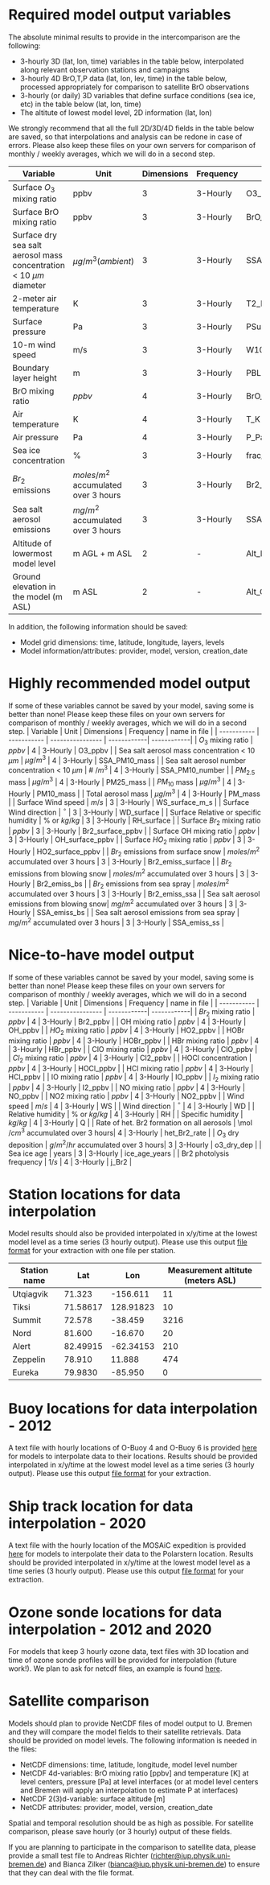 # Required model output variables
The absolute minimal results to provide in the intercomparison are the following:
- 3-hourly 3D (lat, lon, time) variables in the table below, interpolated along relevant observation stations and campaigns
- 3-hourly 4D BrO,T,P data (lat, lon, lev, time) in the table below, processed appropriately for comparison to satellite BrO observations
- 3-hourly (or daily) 3D variables that define surface conditions (sea ice, etc) in the table below (lat, lon, time)
- The altitute of lowest model level, 2D information (lat, lon) 

We strongly recommend that all the full 2D/3D/4D fields in the table below are saved, so that interpolations and analysis can be redone in case of errors.  Please also keep these files on your own servers for comparison of monthly / weekly averages, which we will do in a second step.

| Variable      | Unit | Dimensions | Frequency | name in file |
| ----------- | ----------- | ---------------- | ------------| ------------|
| Surface $O_3$ mixing ratio | ppbv | 3 | 3-Hourly | O3_surface_ppbv |
| Surface BrO mixing ratio | ppbv | 3 | 3-Hourly | BrO_surface_ppbv |
| Surface dry sea salt aerosol mass concentration < 10 ${\mu}m$ diameter | $\mu g/m^{3} (ambient)$ | 3 | 3-Hourly | SSA_surface_PM10_mass |
| 2-meter air temperature | K | 3 | 3-Hourly | T2_K |
| Surface pressure | Pa | 3 | 3-Hourly | PSurf_Pa |
| 10-m wind speed | m/s | 3 | 3-Hourly | W10_m_s |
| Boundary layer height | m | 3 | 3-Hourly | PBLH_m |
| BrO mixing ratio  | $ppbv$ | 4 | 3-Hourly | BrO_ppbv |
| Air temperature | K | 4 | 3-Hourly | T_K |
| Air pressure  | Pa | 4 | 3-Hourly | P_Pa |
| Sea ice concentration | \% | 3 | 3-Hourly | frac_sea_ice |
| $Br_2$ emissions| $moles/m^{2}$ accumulated over 3 hours | 3 | 3-Hourly | Br2_emiss_mol_m2 |
| Sea salt aerosol emissions| ${mg/m^{2}}$ accumulated over 3 hours | 3 | 3-Hourly | SSA_emiss_mg_m2 |
| Altitude of lowermost model level | m AGL + m ASL| 2 | - | Alt_lev0_m |
| Ground elevation in the model (m ASL)  | m ASL  | 2 | - | Alt_GL_m |


In addition, the following information should be saved:
- Model grid dimensions: time, latitude, longitude, layers, levels
- Model information/attributes: provider, model, version, creation_date

# Highly recommended model output
If some of these variables cannot be saved by your model, saving some is better than none! Please keep these files on your own servers for comparison of monthly / weekly averages, which we will do in a second step.
| Variable      | Unit | Dimensions | Frequency | name in file |
| ----------- | ----------- | ---------------- | ------------| ------------|
| $O_3$ mixing ratio | $ppbv$ | 4 | 3-Hourly | O3_ppbv |
| Sea salt aerosol mass concentration < 10 ${\mu}m$ | $\mu g/m^{3}$ | 4 | 3-Hourly | SSA_PM10_mass |
| Sea salt aerosol number concentration < 10 ${\mu}m$ | \# $/m^{3}$ | 4 | 3-Hourly | SSA_PM10_number |
| $PM_{2.5}$ mass  | ${\mu}g/m^{3}$ | 4 | 3-Hourly | PM25_mass |
| $PM_{10}$  mass | ${\mu}g/m^{3}$ | 4 | 3-Hourly | PM10_mass |
| Total aerosol mass | ${\mu}g/m^{3}$ | 4 | 3-Hourly | PM_mass |
| Surface Wind speed | $m/s$ | 3 | 3-Hourly | WS_surface_m_s |
| Surface Wind direction | $^\circ$ | 3 | 3-Hourly | WD_surface |
| Surface Relative or specific humidity | \% or $kg/kg$ | 3 | 3-Hourly | RH_surface |
| Surface $Br_2$ mixing ratio | $ppbv$ | 3 | 3-Hourly | Br2_surface_ppbv |
| Surface OH mixing ratio | $ppbv$ | 3 | 3-Hourly | OH_surface_ppbv |
| Surface $HO_2$ mixing ratio | $ppbv$ | 3 | 3-Hourly | HO2_surface_ppbv |
| $Br_2$ emissions from surface snow | $moles/m^{2}$ accumulated over 3 hours | 3 | 3-Hourly | Br2_emiss_surface |
| $Br_2$ emissions from blowing snow | $moles/m^{2}$ accumulated over 3 hours | 3 | 3-Hourly | Br2_emiss_bs |
| $Br_2$ emissions from sea spray | $moles/m^{2}$ accumulated over 3 hours | 3 | 3-Hourly | Br2_emiss_ssa |
| Sea salt aerosol emissions from blowing snow| $mg/m^{2}$ accumulated over 3 hours | 3 | 3-Hourly | SSA_emiss_bs |
| Sea salt aerosol emissions from sea spray | $mg/m^{2}$ accumulated over 3 hours | 3 | 3-Hourly | SSA_emiss_ss |

# Nice-to-have model output
If some of these variables cannot be saved by your model, saving some is better than none! Please keep these files on your own servers for comparison of monthly / weekly averages, which we will do in a second step.
| Variable      | Unit | Dimensions | Frequency | name in file |
| ----------- | ----------- | ---------------- | ------------| ------------|
| $Br_2$ mixing ratio | $ppbv$ | 4 | 3-Hourly | Br2_ppbv |
| OH mixing ratio | $ppbv$ | 4 | 3-Hourly | OH_ppbv |
| $HO_2$ mixing ratio | $ppbv$ | 4 | 3-Hourly | HO2_ppbv |
| HOBr mixing ratio | $ppbv$ | 4 | 3-Hourly | HOBr_ppbv |
| HBr mixing ratio | $ppbv$ | 4 | 3-Hourly | HBr_ppbv |
| ClO mixing ratio | $ppbv$ | 4 | 3-Hourly | ClO_ppbv |
| $Cl_2$ mixing ratio | $ppbv$ | 4 | 3-Hourly | Cl2_ppbv |
| HOCl concentration | $ppbv$ | 4 | 3-Hourly | HOCl_ppbv |
| HCl mixing ratio | $ppbv$ | 4 | 3-Hourly | HCl_ppbv |
| IO mixing ratio | $ppbv$ | 4 | 3-Hourly | IO_ppbv |
| $I_2$ mixing ratio | $ppbv$ | 4 | 3-Hourly | I2_ppbv |
| NO mixing ratio | $ppbv$ | 4 | 3-Hourly | NO_ppbv |
| NO2 mixing ratio | $ppbv$ | 4 | 3-Hourly | NO2_ppbv |
| Wind speed | $m/s$ | 4 | 3-Hourly | WS |
| Wind direction | $^\circ$ | 4 | 3-Hourly | WD |
| Relative humidity | \% or $kg/kg$ | 4 | 3-Hourly | RH |
| Specific humidity | $kg/kg$ | 4 | 3-Hourly | Q |
| Rate of het. Br2 formation on all aerosols | \mol $/cm^{3}$ accumulated over 3 hours| 4 | 3-Hourly | het_Br2_rate |
| $O_3$ dry deposition | $g/m^{2}/hr$ accumulated over 3 hours| 3 | 3-Hourly | o3_dry_dep |
| Sea ice age | years | 3 | 3-Hourly | ice_age_years |
| Br2 photolysis frequency | $1/s$  | 4 | 3-Hourly | j_Br2 |



# Station locations for data interpolation
Model results should also be provided  interpolated in x/y/time at the lowest model level as a time series (3 hourly output). Please use this output [file format](example_surface_output_txt_file.txt) for your extraction with one file per station.

| Station name      | Lat | Lon | Measurement altitute (meters ASL) |
| ----------- | ----------- | ---------------- | ---------  |
|Utqiagvik    | 71.323 |  -156.611 | 11 |
|Tiksi  | 71.58617 | 128.91823 | 10 |
|Summit | 72.578 | -38.459 | 3216 |
|Nord  | 81.600 | -16.670 | 20 |
|Alert | 82.49915 | -62.34153 | 210 |
|Zeppelin | 78.910  | 11.888 | 474 |
|Eureka | 79.9830 | -85.950 | 0 |

# Buoy locations for data interpolation - 2012
A text file with hourly locations of O-Buoy 4 and O-Buoy 6 is provided [here](O-buoys_track_B4_B6_Spring2012.txt) for models to interpolate data to their locations.  Results should be provided interpolated in x/y/time at the lowest model level as a time series (3 hourly output).  Please use this output [file format](example_surface_output_txt_file.txt) for your extraction.

# Ship track location for data interpolation - 2020 
A text file with the hourly location of the MOSAiC expedition is provided [here](Shiptrack_Polarstern_MOSAiC_Spring2020.txt) for models to interpolate their data to the Polarstern location. Results should be provided interpolated in x/y/time at the lowest model level as a time series (3 hourly output). Please use this output [file format](example_surface_output_txt_file.txt) for your extraction.

# Ozone sonde locations for data interpolation - 2012 and 2020
For models that keep 3 hourly ozone data, text files with 3D location and time of ozone sonde profiles will be provided for interpolation (future work!).  We plan to ask for netcdf files, an example is found [here](example_vertical_profile_output.nc).

# Satellite comparison
Models should plan to provide NetCDF files of model output to U. Bremen and they will compare the model fields to their satellite retrievals. Data should be provided on model levels. The following information is needed in the files:
 
- NetCDF dimensions: time, latitude, longitude, model level number
- NetCDF 4d-variables: BrO mixing ratio [ppbv] and temperature [K] at level centers, pressure [Pa] at level interfaces (or at model level centers and Bremen will apply an interpolation to estimate P at interfaces)
- NetCDF 2(3)d-variable: surface altitude [m]
- NetCDF attributes: provider, model, version, creation_date

Spatial and temporal resolution should be as high as possible. For satellite comparison, please save hourly (or 3 hourly) output of these fields.

If you are planning to participate in the comparison to satellite data, please provide a small test file to Andreas Richter (richter@iup.physik.uni-bremen.de) and Bianca Zilker (bianca@iup.physik.uni-bremen.de) to ensure that they can deal with the file format.
